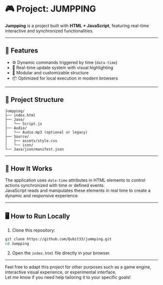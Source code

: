 # 🎮 Project: JUMPPING

**Jumpping** is a project built with **HTML + JavaScript**, featuring real-time interactive and synchronized functionalities.

---

## 🚀 Features

- ⚙️ Dynamic commands triggered by time (`data-time`)
- 🔄 Real-time update system with visual highlighting
- 🎯 Modular and customizable structure
- 📦 Optimized for local execution in modern browsers

---

## 📁 Project Structure

```
Jumpping/
├── index.html
├── Java/
│   └── Script.js
├── Audio/
│   └── Audio.mp3 (optional or legacy)
├── Source/
│   ├── assets/style.css
│   └── icon/
└── Java/json/manifest.json
```

---

## 🧠 How It Works

The application uses `data-time` attributes in HTML elements to control actions synchronized with time or defined events.  
JavaScript reads and manipulates these elements in real time to create a dynamic and responsive experience.

---

## 🖥️ How to Run Locally

1. Clone this repository:

```bash
git clone https://github.com/Qubit33/jummping.git
cd Jumpping
```

2. Open the `index.html` file directly in your browser.

---

Feel free to adapt this project for other purposes such as a game engine, interactive visual experience, or experimental interface.  
Let me know if you need help tailoring it to your specific goals!

